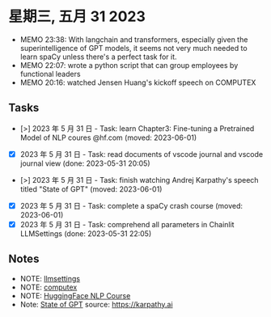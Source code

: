 # 星期三, 五月 31 2023

- MEMO 23:38: With langchain and transformers, especially given the superintelligence of GPT models, it seems not very much needed to learn spaCy unless there's a perfect task for it.
- MEMO 22:07: wrote a python script that can group employees by functional leaders
- MEMO 20:16: watched Jensen Huang's kickoff speech on COMPUTEX

## Tasks

- [>] 2023 年 5 月 31 日 - Task: learn Chapter3: Fine-tuning a Pretrained Model of NLP coures @hf.com (moved: 2023-06-01)
- [x] 2023 年 5 月 31 日 - Task: read documents of vscode journal and vscode journal view (done: 2023-05-31 20:05)
- [>] 2023 年 5 月 31 日 - Task: finish watching Andrej Karpathy's speech titled "State of GPT" (moved: 2023-06-01)
- [x] 2023 年 5 月 31 日 - Task: complete a spaCy crash course (moved: 2023-06-01)
- [x] 2023 年 5 月 31 日 - Task: comprehend all parameters in Chainlit LLMSettings (done: 2023-05-31 22:05)

## Notes

- NOTE: [llmsettings](31/llmsettings.md)
- NOTE: [computex](31/computex.md)
- NOTE: [HuggingFace NLP Course](https://huggingface.co/learn/nlp-course/chapter3)
- Note: [State of GPT](31/stateofgpt.pdf) source: https://karpathy.ai
